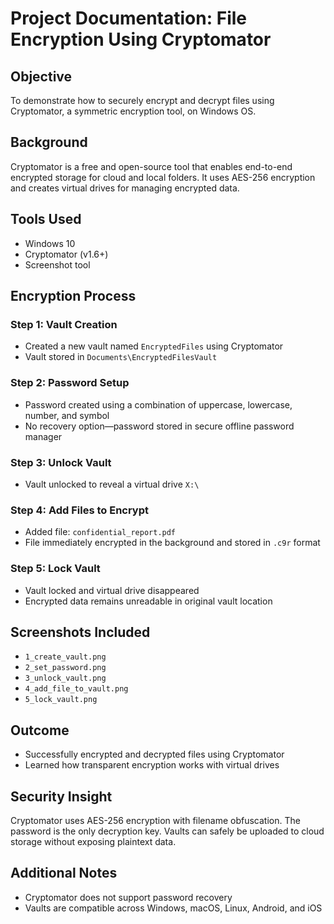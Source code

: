 
#  Project Documentation: File Encryption Using Cryptomator

## Objective
To demonstrate how to securely encrypt and decrypt files using Cryptomator, a symmetric encryption tool, on Windows OS.

## Background
Cryptomator is a free and open-source tool that enables end-to-end encrypted storage for cloud and local folders. It uses AES-256 encryption and creates virtual drives for managing encrypted data.

## Tools Used
- Windows 10
- Cryptomator (v1.6+)
- Screenshot tool

## Encryption Process

### Step 1: Vault Creation
- Created a new vault named `EncryptedFiles` using Cryptomator
- Vault stored in `Documents\EncryptedFilesVault`

### Step 2: Password Setup
- Password created using a combination of uppercase, lowercase, number, and symbol
- No recovery option—password stored in secure offline password manager

### Step 3: Unlock Vault
- Vault unlocked to reveal a virtual drive `X:\`

### Step 4: Add Files to Encrypt
- Added file: `confidential_report.pdf`
- File immediately encrypted in the background and stored in `.c9r` format

### Step 5: Lock Vault
- Vault locked and virtual drive disappeared
- Encrypted data remains unreadable in original vault location

## Screenshots Included
- `1_create_vault.png`
- `2_set_password.png`
- `3_unlock_vault.png`
- `4_add_file_to_vault.png`
- `5_lock_vault.png`

## Outcome
- Successfully encrypted and decrypted files using Cryptomator
- Learned how transparent encryption works with virtual drives

## Security Insight
Cryptomator uses AES-256 encryption with filename obfuscation. The password is the only decryption key. Vaults can safely be uploaded to cloud storage without exposing plaintext data.

## Additional Notes
- Cryptomator does not support password recovery
- Vaults are compatible across Windows, macOS, Linux, Android, and iOS
